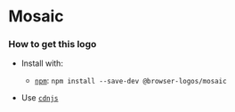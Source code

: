 # Mosaic

### How to get this logo

* Install with:
  * [`npm`](https://www.npmjs.com/): `npm install --save-dev @browser-logos/mosaic`

* Use [`cdnjs`](https://cdnjs.com/libraries/browser-logos)
